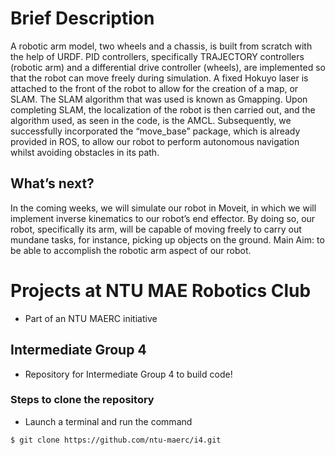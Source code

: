 # Brief Description
A robotic arm model, two wheels and a chassis, is built from scratch with the help of URDF. PID controllers, specifically TRAJECTORY controllers (robotic arm) and a differential drive controller (wheels), are implemented so that the robot can move freely during simulation. A fixed Hokuyo laser is attached to the front of the robot to allow for the creation of a map, or SLAM. The SLAM algorithm that was used is known as Gmapping. Upon completing SLAM, the localization of the robot is then carried out, and the algorithm used, as seen in the code, is the AMCL. Subsequently, we successfully incorporated the “move_base” package, which is already provided in ROS, to allow our robot to perform autonomous navigation whilst avoiding obstacles in its path.

## What’s next?
In the coming weeks, we will simulate our robot in Moveit, in which we will implement inverse kinematics to our robot’s end effector. By doing so, our robot, specifically its arm, will be capable of moving freely to carry out mundane tasks, for instance, picking up objects on the ground.
Main Aim: to be able to accomplish the robotic arm aspect of our robot. 

# Projects at NTU MAE Robotics Club

* Part of an NTU MAERC initiative

## Intermediate Group 4

* Repository for Intermediate Group 4 to build code!

### Steps to clone the repository
* Launch a terminal and run the command  
```
$ git clone https://github.com/ntu-maerc/i4.git 
```
